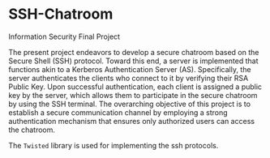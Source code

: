# SSH-Chatroom
Information Security Final Project

The present project endeavors to develop a secure chatroom based on the Secure Shell (SSH) protocol. Toward this end, a server is implemented that functions akin to a Kerberos Authentication Server (AS). Specifically, the server authenticates the clients who connect to it by verifying their RSA Public Key. Upon successful authentication, each client is assigned a public key by the server, which allows them to participate in the secure chatroom by using the SSH terminal. The overarching objective of this project is to establish a secure communication channel by employing a strong authentication mechanism that ensures only authorized users can access the chatroom.

The `Twisted` library is used for implementing the ssh protocols.
